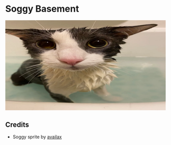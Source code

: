 # Soggy Basement
<img src="https://github.com/Capeling/soggy-mod/blob/main/resources/bgs/SM_sog_001.png?raw=true">

## Credits

- Soggy sprite by [availax](https://availax.xyz)
